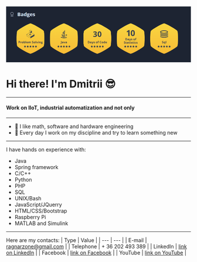 ![Banner](https://github.com/ragnarzone/ragnarzone/blob/main/HackerRank.PNG)
# Hi there! I'm Dmitrii :sunglasses:
---
#### Work on IIoT, industrial automatization and not only
---

* :green_book: I like math, software and hardware engineering
* :hammer: Every day I work on my discipline and try to learn something new
---

I have hands on experience with: 
* Java
* Spring framework
* C/C++
* Python
* PHP
* SQL
* UNIX/Bash
* JavaScript/JQuerry
* HTML/CSS/Bootstrap
* Raspberry Pi
* MATLAB and Simulink
---

Here are my contacts:
| Type          | Value                                                                                   |
| ---           | ---                                                                                     |
| E-mail        | ragnarzone@gmail.com                                                                    |
| Telephone     | + 36 202 493 389                                                                        |
| LinkedIn      | [link on LinkedIn](https://www.linkedin.com/in/ragnarzone/)                             |
| Facebook      | [link on Facebook](https://www.facebook.com/ragnarzone)                                 |
| YouTube       | [link on YouTube](https://www.youtube.com/channel/UCQeYR8MCtX0g-qeoytu6a-g/featured)    |
